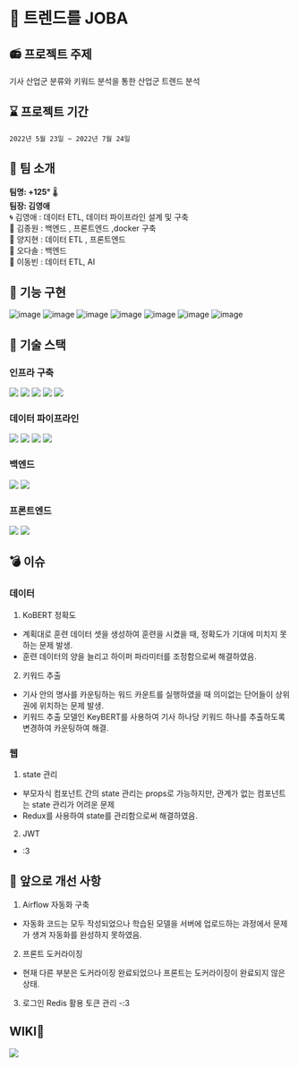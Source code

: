 # :loudspeaker: 트렌드를 JOBA

## :radio: 프로젝트 주제
기사 산업군 분류와 키워드 분석을 통한 산업군 트렌드 분석

## :hourglass: 프로젝트 기간
`2022년 5월 23일 ~ 2022년 7월 24일`

## :high_brightness: 팀 소개

**팀명: +125°** &#x1F321;&#xFE0F;   
**팀장: 김영애**  
:cyclone: 김영애 : 데이터 ETL, 데이터 파이프라인 설계 및 구축  
:ocean: 김종원 :  백엔드 , 프론트엔드 ,docker 구축  
&#x1F9A6; 양지현 :  데이터 ETL , 프론트엔드  
:hamster: 오다솔 :  백엔드  
 :runner: 이동빈 :  데이터 ETL, AI 
 
## :movie_camera: 기능 구현 
![image](https://user-images.githubusercontent.com/97663140/180639315-e8f00d35-d429-495d-8456-4dea82bee7a1.png)
![image](https://user-images.githubusercontent.com/97663140/180639326-ec6096b5-c7b3-4111-97d6-94ac4c923af3.png)
![image](https://user-images.githubusercontent.com/97663140/180639332-63aa98ea-00e4-4c62-b220-6a4f0372dedf.png)
![image](https://user-images.githubusercontent.com/97663140/180639340-1b1f22df-b8dc-4088-b35c-89a08b21d332.png)
![image](https://user-images.githubusercontent.com/97663140/180639348-c41a65b2-fd27-4367-a1e4-0639bef93f6a.png)
![image](https://user-images.githubusercontent.com/97663140/180639353-a4ce9d09-e268-413d-b039-9ea6b100a8be.png)
![image](https://user-images.githubusercontent.com/97663140/180639359-e9808afe-6a67-4a17-8c1b-1a3230d18d57.png)



## :wrench: 기술 스택
### 인프라 구축
<img src="https://img.shields.io/badge/Amazon_AWS-FF9900?style=for-the-badge&logo=amazonaws&logoColor=white">  
<img src="https://img.shields.io/badge/Docker-2CA5E0?style=for-the-badge&logo=docker&logoColor=white">
<img src="https://img.shields.io/badge/RedHat-EE0000?style=for-the-badge&logo=redhat&logoColor=white">
<img src="https://img.shields.io/badge/Nginx-009639?style=for-the-badge&logo=nginx&logoColor=white">
<img src="https://img.shields.io/badge/Apache%20Tomcat-F8DC75?style=for-the-badge&logo=Apache%20Tomcat&logoColor=white">

### 데이터 파이프라인
<img src="https://img.shields.io/badge/Apache%20Hadoop-66CCFF?style=for-the-badge&logo=Apache%20Hadoop&logoColor=white">
<img src="https://img.shields.io/badge/Apache%20Spark-E25A1C?style=for-the-badge&logo=Apache%20Spark&logoColor=white">
<img src="https://img.shields.io/badge/PyTorch-EE4C2C?style=for-the-badge&logo=PyTorch&logoColor=white">
<img src="https://img.shields.io/badge/Apache%20Airflow-017CEE?style=for-the-badge&logo=apache%20Airflow&logoColor=white">

### 백엔드
<img src="https://img.shields.io/badge/MariaDB-003545?style=for-the-badge&logo=mariadb&logoColor=white">
<img src="https://img.shields.io/badge/Spring_Boot-F2F4F9?style=for-the-badge&logo=spring-boot">

### 프론트엔드
<img src="https://img.shields.io/badge/React-20232A?style=for-the-badge&logo=react&logoColor=61DAFB">
<img src="https://img.shields.io/badge/Redux-764ABC?style=for-the-badge&logo=Redux&logoColor=61DAFB">

## :bomb: 이슈

### 데이터 
1. KoBERT 정확도 
- 계획대로 훈련 데이터 셋을 생성하여 훈련을 시켰을 때, 정확도가 기대에 미치지 못하는 문제 발생.
- 훈련 데이터의 양을 늘리고 하이퍼 파라미터를 조정함으로써 해결하였음. 
2. 키워드 추출
- 기사 안의 명사를 카운팅하는 워드 카운트를 실행하였을 때 의미없는 단어들이 상위권에 위치하는 문제 발생.
- 키워드 추출 모델인 KeyBERT를 사용하여 기사 하나당 키워드 하나를 추출하도록 변경하여 카운팅하여 해결.
### 웹 
1. state 관리 
- 부모자식 컴포넌트 간의 state 관리는 props로 가능하지만, 관계가 없는 컴포넌트는 state 관리가 어려운 문제
- Redux를 사용하여 state를 관리함으로써 해결하였음. 
2. JWT 
- :3 


## :thought_balloon: 앞으로 개선 사항 
1. Airflow 자동화 구축
- 자동화 코드는 모두 작성되었으나 학습된 모델을 서버에 업로드하는 과정에서 문제가 생겨 자동화를 완성하지 못하였음. 
2. 프론트 도커라이징 
- 현재 다른 부분은 도커라이징 완료되었으나 프론트는 도커라이징이 완료되지 않은 상태.
3. 로그인 Redis 활용 토큰 관리 
-:3


<i class="devicon-pytorch-plain-wordmark"></i>


## WIKI:scroll:

<a href="https://github.com/plus1250-project/joba/wiki/1.-%EA%B0%9C%EC%9A%94">
    <img src="https://img.shields.io/badge/-JOBA%20WIKI-CDDEFF?style=for-the-badge&labelColor=EEF2FF"
/>
</a>
